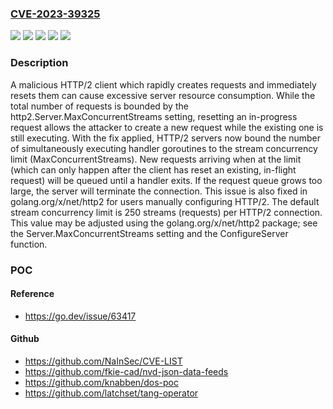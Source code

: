 ### [CVE-2023-39325](https://cve.mitre.org/cgi-bin/cvename.cgi?name=CVE-2023-39325)
![](https://img.shields.io/static/v1?label=Product&message=golang.org%2Fx%2Fnet%2Fhttp2&color=blue)
![](https://img.shields.io/static/v1?label=Product&message=net%2Fhttp&color=blue)
![](https://img.shields.io/static/v1?label=Version&message=0%3C%200.17.0%20&color=brighgreen)
![](https://img.shields.io/static/v1?label=Version&message=0%3C%201.20.10%20&color=brighgreen)
![](https://img.shields.io/static/v1?label=Vulnerability&message=CWE-400%3A%20Uncontrolled%20Resource%20Consumption&color=brighgreen)

### Description

A malicious HTTP/2 client which rapidly creates requests and immediately resets them can cause excessive server resource consumption. While the total number of requests is bounded by the http2.Server.MaxConcurrentStreams setting, resetting an in-progress request allows the attacker to create a new request while the existing one is still executing. With the fix applied, HTTP/2 servers now bound the number of simultaneously executing handler goroutines to the stream concurrency limit (MaxConcurrentStreams). New requests arriving when at the limit (which can only happen after the client has reset an existing, in-flight request) will be queued until a handler exits. If the request queue grows too large, the server will terminate the connection. This issue is also fixed in golang.org/x/net/http2 for users manually configuring HTTP/2. The default stream concurrency limit is 250 streams (requests) per HTTP/2 connection. This value may be adjusted using the golang.org/x/net/http2 package; see the Server.MaxConcurrentStreams setting and the ConfigureServer function.

### POC

#### Reference
- https://go.dev/issue/63417

#### Github
- https://github.com/NaInSec/CVE-LIST
- https://github.com/fkie-cad/nvd-json-data-feeds
- https://github.com/knabben/dos-poc
- https://github.com/latchset/tang-operator

